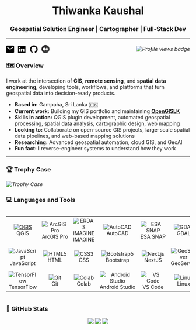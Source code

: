 <h1 align="center">Thiwanka Kaushal</h1>
<h3 align="center">Geospatial Solution Engineer | Cartographer | Full-Stack Dev</h3>
<hr/>


<!-- Social Media -->
<p style="display:flex; justify-content:space-between; align-items: center;">
<i align="center">
  <!-- Email -->
  <a href="mailto:thiwanka.munasinghe@hotmail.com" target="_blank" rel="noopener noreferrer nofollow" aria-label="Email" title="Email" align="center" width="100" style="text-decoration: none;" >
    <img src="assets/image/email.jpg" width="22" height="25" alt="Email" style="vertical-align: bottom; margin-right: 0.4rem;" /> 
  </a>

  <!-- LinkedIn -->
  <a href="https://www.linkedin.com/in/thiwankamunasinghe" target="_blank" rel="noopener noreferrer nofollow" aria-label="LinkedIn" title="LinkedIn" align="center" width="100" style="text-decoration: none;">
    <img src="assets/image/linkedin.jpg" width="22" height="21" alt="LinkedIn" style="vertical-align: bottom; margin-right: 0.4rem;"/> 
  </a>

  <!-- GitHub -->
  <a href="https://github.com/thiwaK" target="_blank" rel="noopener noreferrer nofollow" aria-label="GitHub" title="GitHub" align="center" width="100" style="text-decoration: none;">
    <img src="assets/image/github.jpg" width="22" height="22" alt="GitHub" style="vertical-align: bottom; margin-right: 0.4rem;"/>
  </a>

  <!-- Medium -->
  <a href="https://medium.com/@thiwaK" target="_blank" rel="noopener noreferrer nofollow" aria-label="Medium" title="Medium" align="center" width="100" style="text-decoration: none;">
    <img src="assets/image/medium.jpg" width="22" height="22" alt="Medium" style="vertical-align: bottom; margin-right: 0.4rem;"/>
  </a>
</i>

<!-- Profile Views Badge -->
<!-- Changed the github username from thiwanka-kaushal to thiwaK. When I change, there was 2598 views. -->
<i align="right">
  <img src="https://komarev.com/ghpvc/?username=thiwaK&color=blue&abbreviated=true&style=flat-square&base=2598" alt="Profile views badge" style="vertical-align:middle;margin-right:0px;" />
</i>
</p>


### 🗺️ Overview

I work at the intersection of **GIS**, **remote sensing**, and **spatial data engineering**, developing tools, workflows, and platforms that turn geospatial data into decision-ready products.

- **Based in:** Gampaha, Sri Lanka 🇱🇰  
- **Current work:** Building my GIS portfolio and maintaining [**OpenGISLK**](https://github.com/thiwaK/open-gis-lk)  
- **Skills in action:** QGIS plugin development, automated geospatial processing, spatial data analysis, cartographic design, web mapping  
- **Looking to:** Collaborate on open-source GIS projects, large-scale spatial data pipelines, and web-based mapping solutions  
- **Researching:** Advanced geospatial automation, cloud GIS, and GeoAI  
- **Fun fact:** I reverse-engineer systems to understand how they work  


---

### 🏆 Trophy Case

<i align="center" title="Trophy Case">
  <img src="https://github-profile-trophy.vercel.app/?username=thiwaK&theme=flat&no-frame=true&margin-w=15&rank=SECRET,SSS,SS,S,AAA,AA,A,B,C" alt="Trophy Case"/>
</i>



### 💻 Languages and Tools

<div style="display: flex; align-items: flex-start; align: center">
<table align="center">
  <tr>
    <td align="center" width="100">
      <a href="#macropower-tech">
        <img src="https://upload.wikimedia.org/wikipedia/commons/9/91/QGIS_logo_new.svg" title="QGIS" alt="QGIS" width="45" height="45" />
      </a>
      <br>QGIS
    </td>
    <td align="center" width="100">
        <img src="https://www.esriuk.com/content/dam/esrisites/en-us/common/icons/product-logos/ArcGIS-Pro.png" alt="ArcGIS Pro" title="ArcGIS Pro" width="45" height="45" />
      <br>ArcGIS Pro
    </td>
    <td align="center" width="100">
      <img src="https://freesoft.net/storage/images/207/2061/206026/206026_logo.png" alt="ERDAS IMAGINE" title="ERDAS IMAGINE" width="45" height="45" />
      <br>IMAGINE
    </td>
      <td align="center" width="100">
        <img src="https://icons.iconarchive.com/icons/dakirby309/simply-styled/256/Autodesk-Autocad-icon.png" alt="AutoCAD" title="AutoCAD" width="45" height="45"/>
      </a>
      <br>AutoCAD
    </td>
   <td align="center" width="100">
        <img src="https://eo4society.esa.int/wp-content/uploads/2018/11/SNAP_icon-400x400.jpg" alt="ESA SNAP" title="ESA SNAP" width="45" height="45" />
      <br>ESA SNAP
    </td>
      <td align="center" width="100">
        <img src="https://upload.wikimedia.org/wikipedia/commons/d/df/GDALLogoColor.svg" width="48" height="48" alt="GDAL" title="GDAL" />
      <br>GDAL
    </td>
    <td align="center" width="100">
        <img src="https://cdn.jsdelivr.net/gh/devicons/devicon@latest/icons/postgresql/postgresql-original.svg" alt="PostgreSQL" title="PostgreSQL" width="45" height="45" />
      <br>PostgreSQL
    </td>
       <td align="center" width="100">
        <img src="https://cdn.jsdelivr.net/gh/devicons/devicon@latest/icons/python/python-original.svg" alt="Python" title="Python" width="45" height="45" />
      <br>Python
    </td>
  </tr>
  <tr>
    <td align="center" width="100">
        <img src="https://cdn.jsdelivr.net/gh/devicons/devicon@latest/icons/javascript/javascript-original.svg" alt="JavaScript" title="JavaScript" width="45" height="45" />
      <br>JavaScript
    </td>
    <td align="center"  width="100">
        <img src="https://cdn.jsdelivr.net/gh/devicons/devicon@latest/icons/html5/html5-original.svg" width="45" height="45" alt="HTML5" title="HTML5" />
      <br>HTML
    </td>
    <td align="center" width="100">
        <img src="https://cdn.jsdelivr.net/gh/devicons/devicon@latest/icons/css3/css3-original.svg" width="45" height="45" alt="CSS3" title="CSS3" />
      <br>CSS
    </td>
    <td align="center"  width="100">
        <img src="https://cdn.jsdelivr.net/gh/devicons/devicon@latest/icons/bootstrap/bootstrap-original.svg" width="50" height="45" alt="Bootstrap5" title="Bootstrap5"/>
      <br>Bootstrap
    </td>
           <td align="center" width="100">
        <img src="https://cdn.jsdelivr.net/gh/devicons/devicon@latest/icons/nextjs/nextjs-original.svg" width="45" height="45" alt="Next.js" title="Next.js"/>
      <br>NextJS
      </td>
          <td align="center" width="100">
        <img src="https://avatars.githubusercontent.com/u/186522?s=280&v=4" width="45" height="45" alt="GeoServer" title="GeoServer" />
      <br>GeoServer
    </td>
    <td align="center"  width="100">
        <img src="https://cdn.jsdelivr.net/gh/devicons/devicon@latest/icons/anaconda/anaconda-original.svg" width="45" height="45" alt="Anaconda" title="Anaconda"/>
      <br>Anaconda
    </td>
    <td align="center" width="100">
        <img src="https://lh3.googleusercontent.com/u5uhPNPusadrV3H-OmU1KzOV3BTJaU82x9FDapFtkBFcFcNFj8Adu54VD0F6tvX7gh_M2_A59w7BIiY4m33ejA=w150-h170" alt="Google Earth Engine" title="Google Earth Engine" width="45" height="45" />
      <br>GEE
    </td>
       
  </tr>
 <tr>
        <td align="center" width="100">
        <img src="https://cdn.jsdelivr.net/gh/devicons/devicon@latest/icons/tensorflow/tensorflow-original.svg" width="45" height="45" alt="TensorFlow" title="TensorFlow" />
      <br>TensorFlow
    </td>
       <td align="center" width="100"> 
        <img src="https://user-images.githubusercontent.com/25181517/192108372-f71d70ac-7ae6-4c0d-8395-51d8870c2ef0.png" width="45" height="45" alt="Git" title="Git" />
      <br>Git
    </td>
       <td align="center" width="100">
        <img src="https://cdn.jsdelivr.net/gh/devicons/devicon@latest/icons/googlecolab/googlecolab-original.svg" alt="Colab" title="Google Colab" width="45" height="45" />
      <br>Colab
    </td>
    <td align="center" width="100">
        <img src="https://cdn.jsdelivr.net/gh/devicons/devicon@latest/icons/androidstudio/androidstudio-original.svg" width="45" height="45" alt="Android Studio" title="Android Studio" />
      <br>Android Studio
    </td>
            <td align="center" width="100">
        <img src="https://cdn.jsdelivr.net/gh/devicons/devicon@latest/icons/vscode/vscode-original.svg" width="45" height="45" alt="VS Code" title="VS Code" />
      <br>VS Code
    </td>
      <td align="center" width="100">
        <img src="https://cdn.jsdelivr.net/gh/devicons/devicon@latest/icons/linux/linux-original.svg" width="45" height="45" alt="Linux" title="Linux"/>
      <br>Linux
    </td>
     <td align="center" width="100">
        <img src="https://cdn.jsdelivr.net/gh/devicons/devicon@latest/icons/bash/bash-original.svg" width="45" height="45" alt="Bash" title="Bash"/>
      <br>Bash
    </td>
     <td align="center" width="100">
        <img src="https://cdn.jsdelivr.net/gh/devicons/devicon@latest/icons/windows11/windows11-original.svg" width="45" height="45" alt="Windows" title="Windows" />
      <br>Windows
    </td>          
 </tr>
</table>
</div>

### 🎀 GitHub Stats

<p align="center">
<img height="50%" width="auto" src ="https://github-readme-stats.vercel.app/api?username=thiwaK&show_icons=true&count_private=true&hide_border=true&hide=issues,contribs&bg_color=00000000&title_color=5fa0fe&text_color=ffffff&icon_color=5fa0fe">

<img height="50%" width="auto" src ="https://github-readme-stats.vercel.app/api/top-langs/?username=thiwaK&layout=compact&hide_border=true&bg_color=00000000&langs_count=6&hide=jupyter%20notebook,tex,css,php&exclude_repo=Malware-Inspect&title_color=5fa0fe&text_color=ffffff">

<img src ="https://github-readme-streak-stats.herokuapp.com?user=thiwaK&hide_border=true&background=00000000&stroke=5fa0fe&ring=5fa0fe&fire=5fa0fe&currStreakLabel=5fa0fe&sideNums=ffffff&currStreakNum=ffffff&dates=AAAAAA&sideLabels=ffffff">
</p>


<!--   
  <br>
  <br>
  <a href="https://www.buymeacoffee.com/thiwaK"><img align="center" src="https://cdn.buymeacoffee.com/buttons/v2/default-orange.png" height="50" width="210" alt="thiwaK-buymeacoffe" />     </a>  
-->


